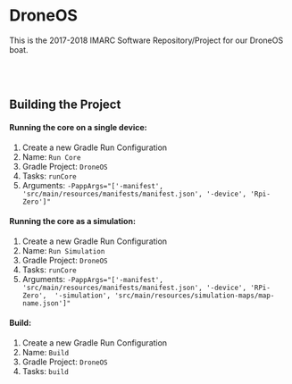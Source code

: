 # DroneOS
This is the 2017-2018 IMARC Software Repository/Project for our DroneOS boat.

<br/><br/>

## Building the Project

#### Running the core on a single device:
1. Create a new Gradle Run Configuration
2. Name: `Run Core`
3. Gradle Project: `DroneOS`
4. Tasks: `runCore`
5. Arguments: `-PappArgs="['-manifest', 
'src/main/resources/manifests/manifest.json', '-device', 'Rpi-Zero']"`

#### Running the core as a simulation:
1. Create a new Gradle Run Configuration
2. Name: `Run Simulation`
3. Gradle Project: `DroneOS`
4. Tasks: `runCore`
5. Arguments: `-PappArgs="['-manifest', 
'src/main/resources/manifests/manifest.json', '-device', 'RPi-Zero', 
'-simulation', 'src/main/resources/simulation-maps/map-name.json']"`

#### Build:
1. Create a new Gradle Run Configuration
2. Name: `Build`
3. Gradle Project: `DroneOS`
4. Tasks: `build`